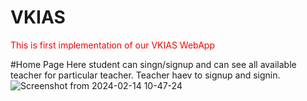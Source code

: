 
# VKIAS

  
<p style="color:red">This is first implementation of our VKIAS WebApp</p>

#Home Page
Here student can singn/signup and can see all available teacher for particular teacher.
Teacher haev to signup and signin.
![Screenshot from 2024-02-14 10-47-24](https://github.com/vikashin/VKIAS/assets/122815498/c2ab6331-0392-40c6-b681-19d616fa67b3)


